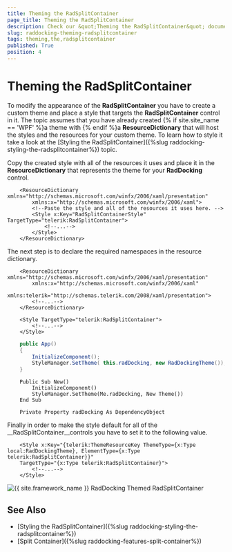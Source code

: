 ```yaml
---
title: Theming the RadSplitContainer
page_title: Theming the RadSplitContainer
description: Check our &quot;Theming the RadSplitContainer&quot; documentation article for the RadDocking {{ site.framework_name }} control.
slug: raddocking-theming-radsplitcontainer
tags: theming,the,radsplitcontainer
published: True
position: 4
---
```


# Theming the RadSplitContainer

To modify the appearance of the __RadSplitContainer__ you have to create a custom theme and place a style that targets the __RadSplitContainer__ control in it. The topic assumes that you have already created {% if site.site_name == 'WPF' %}a theme with {% endif %}a __ResourceDictionary__ that will host the styles and the resources for your custom theme. To learn how to style it take a look at the [Styling the RadSplitContainer]({%slug raddocking-styling-the-radsplitcontainer%}) topic.

Copy the created style with all of the resources it uses and place it in the __ResourceDictionary__ that represents the theme for your __RadDocking__ control.

```XAML
	<ResourceDictionary xmlns="http://schemas.microsoft.com/winfx/2006/xaml/presentation"
	    xmlns:x="http://schemas.microsoft.com/winfx/2006/xaml">
	    <!--Paste the style and all of the resources it uses here. -->
	    <Style x:Key="RadSplitContainerStyle" TargetType="telerik:RadSplitContainer">
	        <!--...-->
	    </Style>
	</ResourceDictionary>
```

The next step is to declare the required namespaces in the resource dictionary.

```XAML
	<ResourceDictionary xmlns="http://schemas.microsoft.com/winfx/2006/xaml/presentation"
	    xmlns:x="http://schemas.microsoft.com/winfx/2006/xaml"
	    xmlns:telerik="http://schemas.telerik.com/2008/xaml/presentation">
	    <!--...-->
	</ResourceDictionary>
```

```XAML
	<Style TargetType="telerik:RadSplitContainer">
	    <!--...-->
	</Style>
```

```C#
	public App()
	{
	    InitializeComponent();
	    StyleManager.SetTheme( this.radDocking, new RadDockingTheme());
	}
```
```VB.NET
	Public Sub New()
		InitializeComponent()
		StyleManager.SetTheme(Me.radDocking, New Theme())
	End Sub
	
	Private Property radDocking As DependencyObject
```

Finally in order to make the style default for all of the __RadSplitContainer__controls you have to set it to the following value.

```XAML
	<Style x:Key="{telerik:ThemeResourceKey ThemeType={x:Type local:RadDockingTheme}, ElementType={x:Type telerik:RadSplitContainer}}"
	TargetType="{x:Type telerik:RadSplitContainer}">
	    <!--...-->
	</Style>
```

![{{ site.framework_name }} RadDocking Themed RadSplitContainer](images/RadDocking_ThemingSplitContainer_01.png)

## See Also

 * [Styling the RadSplitContainer]({%slug raddocking-styling-the-radsplitcontainer%})
 * [Split Container]({%slug raddocking-features-split-container%})

